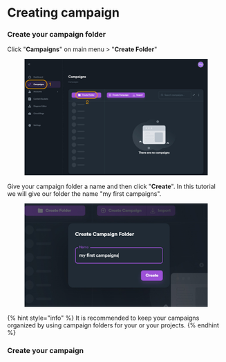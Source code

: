# Creating campaign

### Create your campaign folder

Click "**Campaigns**" on main menu > "**Create Folder**"

<figure><img src="../../.gitbook/assets/tutorial - create campaign folder.jpg" alt=""><figcaption></figcaption></figure>

Give your campaign folder a name and then click "**Create**". In this tutorial we will give our folder the name "my first campaigns".

<figure><img src="../../.gitbook/assets/tutorial - campaign folder name.jpg" alt=""><figcaption></figcaption></figure>

{% hint style="info" %}
It is recommended to keep your campaigns organized by using campaign folders for your or your projects.
{% endhint %}

### Create your campaign

